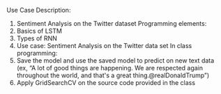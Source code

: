 Use Case Description:
1. Sentiment Analysis on the Twitter dataset
Programming elements:
1. Basics of LSTM
2. Types of RNN
3. Use case: Sentiment Analysis on the Twitter data set
In class programming:
1. Save the model and use the saved model to predict on new text data (ex, “A lot of good things are happening.
We are respected again throughout the world, and that's a great thing.@realDonaldTrump”)
2. Apply GridSearchCV on the source code provided in the class
